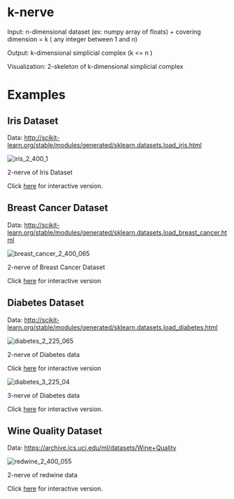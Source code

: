 # k-nerve
Input: n-dimensional dataset (ex: numpy array of floats) + covering dimension = k ( any integer between 1 and n)

Output: k-dimensional simplicial complex (k <= n )

Visualization: 2-skeleton of k-dimensional simplicial complex 

# Examples

## Iris Dataset

Data: http://scikit-learn.org/stable/modules/generated/sklearn.datasets.load_iris.html

![iris_2_400_1](https://romiebanerjee.github.io/EXAMPLES/iris_2_400_1.png)

2-nerve of Iris Dataset

Click [here](https://romiebanerjee.github.io/EXAMPLES/index_iris.html) for interactive version.

## Breast Cancer Dataset

Data: http://scikit-learn.org/stable/modules/generated/sklearn.datasets.load_breast_cancer.html

![breast_cancer_2_400_065](https://romiebanerjee.github.io/EXAMPLES/breast_cancer_2_400_065.png)

2-nerve of Breast Cancer Dataset

Click [here](https://romiebanerjee.github.io/EXAMPLES/index_breastcancer.html) for interactive version

## Diabetes Dataset 

Data: http://scikit-learn.org/stable/modules/generated/sklearn.datasets.load_diabetes.html

![diabetes_2_225_065](https://romiebanerjee.github.io/EXAMPLES/diabetes_2_225_065.png)

2-nerve of Diabetes data

Click [here](https://romiebanerjee.github.io/EXAMPLES/index_diabetes2.html) for interactive version

![diabetes_3_225_04](https://romiebanerjee.github.io/EXAMPLES/diabetes_3_225_04.png)

3-nerve of Diabetes data

Click [here](https://romiebanerjee.github.io/EXAMPLES/index_diabetes3.html) for interactive version.


## Wine Quality Dataset 

Data: https://archive.ics.uci.edu/ml/datasets/Wine+Quality

![redwine_2_400_055](https://romiebanerjee.github.io/EXAMPLES/redwine_2_400_055.png)

2-nerve of redwine data

Click [here](https://romiebanerjee.github.io/EXAMPLES/index_redwine.html) for interactive version.









